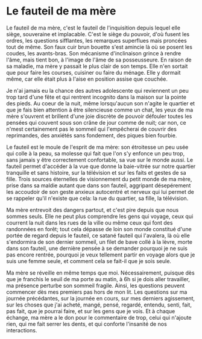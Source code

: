# Le fauteil de ma mère

Le fauteil de ma mère, c'est le fauteil de l'inquisition depuis lequel elle siège, souveraine et implacable. C'est le siège du pouvoir, d'où fusent les ordres, les questions sifflantes, les remarques superflues mais proncées tout de même. Son faux cuir brun bouette s'est amincie là où se posent les coudes, les avants-bras. Son mécanisme d'inclinaison grince à rendre l'âme, mais tient bon, à l'image de l'âme de sa posseusseure. En raison de sa maladie, ma mère y passait le plus clair de son temps. Elle n'en sortait que pour faire les courses, cuisiner ou faire du ménage. Elle y dormait même, car elle était plus à l'aise en position assise que couchée.  

Je n'ai jamais eu la chance des autres adolescente qui reviennent un peu trop tard d'une fête et qui rentrent incognito dans la maison sur la pointe des pieds. Au coeur de la nuit, même lorsqu'aucun son n'agite le quartier et que je fais bien attention à être silencieuse comme un chat, les yeux de ma mère s'ouvrent et brillent d'une joie discrète de pouvoir défouler toutes les pensées qui couvent sous son crâne de jour comme de nuit; car non, ce n'mest certainement pas le sommeil qui l'empêcherai de couvrir des reprimandes, des anxiétés sans fondement, des piques bien fourbie.

Le fauteil est le moule de l'esprit de ma mère: son étroitesse un peu usée qui colle à la peau, sa molesse qui fait que l'on s'y enfonce un peu trop, sans jamais y être correctement confortable, sa vue sur le monde aussi. Le fauteil permet d'accéder à la vue que donne la baie-vitrée sur notre quartier tranquille et sans histoire, sur la télévision et sur les faits et gestes de sa fille. Trois sources éternelles de visionnement du petit monde de ma mère, prise dans sa maldie autant que dans son fauteil, aggripant désepérement les accoudoir de son geste anxieux autocentré et nerveux qui lui permet de se rappeler qu'il n'existe que cela: la rue du quartier, sa fille, la télévision. 

Ma mère entrevoit des dangers partout, et c'est pire depuis que nous sommes seuls. Elle ne peut plus comprendre les gens qui voyage, ceux qui courrent la nuit dans les rues de la ville ou même ceux qui font des randonnées en forêt; tout cela dépasse de loin son monde constitué d'une portée de regard depuis le fauteil, ce satané fauteil qui l'avalera, là où elle s'endormira de son dernier sommeil, un filet de bave collé à la lèvre, morte dans son fauteil, une dernière pensée à se demander pourquoi je ne suis pas encore rentrée, pourquoi je veux tellement partir en voyage alors que je suis une femme seule, et comment cela se fait-il que je sois seule. 

Ma mère se réveille en même temps que moi. Nécessairement, puisque dès que je franchis le seuil de ma porte au matin, à 6h si je dois aller travailler, ma présence perturbe son sommeil fragile. Ainsi, les questions peuvent commencer dès mes premiers pas hors de mon lit. Les questions sur ma journée précédantes, sur la journée en cours, sur mes derniers agissement, sur les choses que j'ai acheté, mangé, pensé, regardé, entendu, senti, fait, pas fait, que je pourrai faire, et sur les gens que je vois. Et à chaque échange, ma mère a le don pour le commentaire de trop, celui qui n'ajoute rien, qui me fait serrer les dents, et qui conforte l'insanité de nos interactions.
